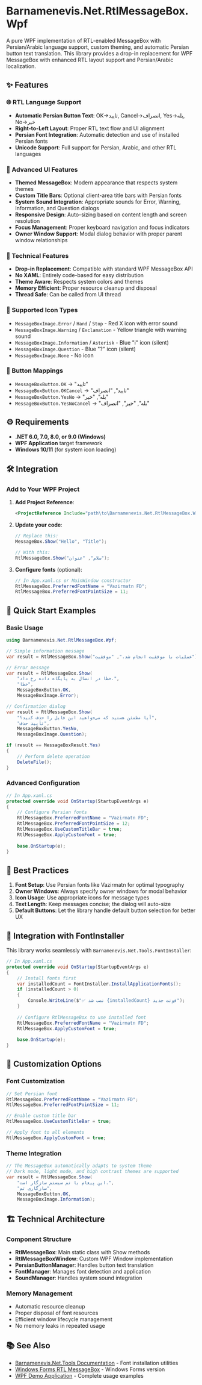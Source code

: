 ﻿# Barnamenevis.Net.RtlMessageBox.Wpf

A pure WPF implementation of RTL-enabled MessageBox with Persian/Arabic language support, custom theming, and automatic Persian button text translation. This library provides a drop-in replacement for WPF MessageBox with enhanced RTL layout support and Persian/Arabic localization.

## ✨ Features

### 🌐 RTL Language Support
- **Automatic Persian Button Text**: OK→تایید, Cancel→انصراف, Yes→بله, No→خیر
- **Right-to-Left Layout**: Proper RTL text flow and UI alignment
- **Persian Font Integration**: Automatic detection and use of installed Persian fonts
- **Unicode Support**: Full support for Persian, Arabic, and other RTL languages

### 🎨 Advanced UI Features
- **Themed MessageBox**: Modern appearance that respects system themes
- **Custom Title Bars**: Optional client-area title bars with Persian fonts
- **System Sound Integration**: Appropriate sounds for Error, Warning, Information, and Question dialogs
- **Responsive Design**: Auto-sizing based on content length and screen resolution
- **Focus Management**: Proper keyboard navigation and focus indicators
- **Owner Window Support**: Modal dialog behavior with proper parent window relationships

### 🔧 Technical Features
- **Drop-in Replacement**: Compatible with standard WPF MessageBox API
- **No XAML**: Entirely code-based for easy distribution
- **Theme Aware**: Respects system colors and themes
- **Memory Efficient**: Proper resource cleanup and disposal
- **Thread Safe**: Can be called from UI thread

### 🎯 Supported Icon Types
- `MessageBoxImage.Error` / `Hand` / `Stop` - Red X icon with error sound
- `MessageBoxImage.Warning` / `Exclamation` - Yellow triangle with warning sound  
- `MessageBoxImage.Information` / `Asterisk` - Blue "i" icon (silent)
- `MessageBoxImage.Question` - Blue "?" icon (silent)
- `MessageBoxImage.None` - No icon

### 🔘 Button Mappings
- `MessageBoxButton.OK` → "تایید"
- `MessageBoxButton.OKCancel` → "تایید", "انصراف"
- `MessageBoxButton.YesNo` → "بله", "خیر"
- `MessageBoxButton.YesNoCancel` → "بله", "خیر", "انصراف"

## ⚙️ Requirements

- **.NET 6.0, 7.0, 8.0, or 9.0 (Windows)**
- **WPF Application** target framework
- **Windows 10/11** (for system icon loading)

## 🛠️ Integration

### Add to Your WPF Project

1. **Add Project Reference**:
   ```xml
   <ProjectReference Include="path\to\Barnamenevis.Net.RtlMessageBox.Wpf\Barnamenevis.Net.RtlMessageBox.Wpf.csproj" />
   ```

2. **Update your code**:
   ```csharp
   // Replace this:
   MessageBox.Show("Hello", "Title");
   
   // With this:
   RtlMessageBox.Show("سلام", "عنوان");
   ```

3. **Configure fonts** (optional):
   ```csharp
   // In App.xaml.cs or MainWindow constructor
   RtlMessageBox.PreferredFontName = "Vazirmatn FD";
   RtlMessageBox.PreferredFontPointSize = 11;
   ```

## 🚀 Quick Start Examples

### Basic Usage
```csharp
using Barnamenevis.Net.RtlMessageBox.Wpf;

// Simple information message
var result = RtlMessageBox.Show("عملیات با موفقیت انجام شد.", "موفقیت");

// Error message
var result = RtlMessageBox.Show(
    "خطا در اتصال به پایگاه داده رخ داد.",
    "خطا",
    MessageBoxButton.OK,
    MessageBoxImage.Error);

// Confirmation dialog
var result = RtlMessageBox.Show(
    "آیا مطمئن هستید که می‌خواهید این فایل را حذف کنید؟",
    "تأیید حذف",
    MessageBoxButton.YesNo,
    MessageBoxImage.Question);

if (result == MessageBoxResult.Yes)
{
    // Perform delete operation
    DeleteFile();
}
```

### Advanced Configuration
```csharp
// In App.xaml.cs
protected override void OnStartup(StartupEventArgs e)
{
    // Configure Persian fonts
    RtlMessageBox.PreferredFontName = "Vazirmatn FD";
    RtlMessageBox.PreferredFontPointSize = 12;
    RtlMessageBox.UseCustomTitleBar = true;
    RtlMessageBox.ApplyCustomFont = true;
    
    base.OnStartup(e);
}
```

## 📖 Best Practices

1. **Font Setup**: Use Persian fonts like Vazirmatn for optimal typography
2. **Owner Windows**: Always specify owner windows for modal behavior
3. **Icon Usage**: Use appropriate icons for message types
4. **Text Length**: Keep messages concise; the dialog will auto-size
5. **Default Buttons**: Let the library handle default button selection for better UX

## 🔗 Integration with FontInstaller

This library works seamlessly with `Barnamenevis.Net.Tools.FontInstaller`:

```csharp
// In App.xaml.cs
protected override void OnStartup(StartupEventArgs e)
{
    // Install fonts first
    var installedCount = FontInstaller.InstallApplicationFonts();
    if (installedCount > 0)
    {
        Console.WriteLine($"✅ نصب شد {installedCount} فونت جدید");
    }
    
    // Configure RtlMessageBox to use installed font
    RtlMessageBox.PreferredFontName = "Vazirmatn FD";
    RtlMessageBox.ApplyCustomFont = true;
    
    base.OnStartup(e);
}
```

## 🎨 Customization Options

### Font Customization
```csharp
// Set Persian font
RtlMessageBox.PreferredFontName = "Vazirmatn FD";
RtlMessageBox.PreferredFontPointSize = 11;

// Enable custom title bar
RtlMessageBox.UseCustomTitleBar = true;

// Apply font to all elements
RtlMessageBox.ApplyCustomFont = true;
```

### Theme Integration
```csharp
// The MessageBox automatically adapts to system theme
// Dark mode, light mode, and high contrast themes are supported
var result = RtlMessageBox.Show(
    "این پیغام با تم سیستم سازگار است.",
    "سازگاری تم",
    MessageBoxButton.OK,
    MessageBoxImage.Information);
```

## 🏗️ Technical Architecture

### Component Structure
- **RtlMessageBox**: Main static class with Show methods
- **RtlMessageBoxWindow**: Custom WPF Window implementation
- **PersianButtonManager**: Handles button text translation
- **FontManager**: Manages font detection and application
- **SoundManager**: Handles system sound integration

### Memory Management
- Automatic resource cleanup
- Proper disposal of font resources
- Efficient window lifecycle management
- No memory leaks in repeated usage

## 📚 See Also

- [Barnamenevis.Net.Tools Documentation](../Barnamenevis.Net.FontInstaller/README.md) - Font installation utilities
- [Windows Forms RTL MessageBox](../Barnamenevis.Net.RtlMessageBox.WindowsForms/README.md) - Windows Forms version
- [WPF Demo Application](../Barnamenevis.Net.RtlMessageBox.Wpf.Demo/README.md) - Complete usage examples